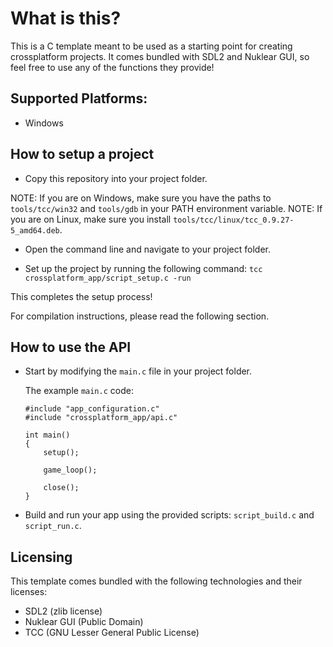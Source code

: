 # What is this?
 This is a C template meant to be used as a starting point for creating crossplatform projects.
 It comes bundled with SDL2 and Nuklear GUI, so feel free to use any of the functions they provide!

## Supported Platforms:
- Windows

## How to setup a project
- Copy this repository into your project folder.

NOTE: If you are on Windows, make sure you have the paths to ```tools/tcc/win32``` and ```tools/gdb``` in your PATH environment variable.
NOTE: If you are on Linux, make sure you install ```tools/tcc/linux/tcc_0.9.27-5_amd64.deb```.

- Open the command line and navigate to your project folder.

- Set up the project by running the following command:
```tcc crossplatform_app/script_setup.c -run```

This completes the setup process!

For compilation instructions, please read the following section.

## How to use the API

- Start by modifying the ```main.c``` file in your project folder.

    The example ```main.c``` code:
    ```
    #include "app_configuration.c"
    #include "crossplatform_app/api.c"

    int main()
    {
        setup();

        game_loop();

        close();
    }
    ```
- Build and run your app using the provided scripts: ```script_build.c``` and ```script_run.c```.

## Licensing
This template comes bundled with the following technologies and their licenses:
- SDL2 (zlib license)
- Nuklear GUI (Public Domain)
- TCC (GNU Lesser General Public License)